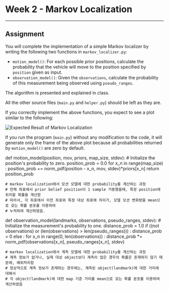 # Week 2 - Markov Localization

---

[//]: # (Image References)
[plot]: ./markov.gif

## Assignment

You will complete the implementation of a simple Markov localizer by writing the following two functions in `markov_localizer.py`:

* `motion_model()`: For each possible prior positions, calculate the probability that the vehicle will move to the position specified by `position` given as input.
* `observation_model()`: Given the `observations`, calculate the probability of this measurement being observed using `pseudo_ranges`.

The algorithm is presented and explained in class.

All the other source files (`main.py` and `helper.py`) should be left as they are.

If you correctly implement the above functions, you expect to see a plot similar to the following:

![Expected Result of Markov Localization][plot]

If you run the program (`main.py`) without any modification to the code, it will generate only the frame of the above plot because all probabilities returned by `motion_model()` are zero by default.


def motion_model(position, mov, priors, map_size, stdev):
    # Initialize the position's probability to zero.
    position_prob = 0.0
    for x_n in range(map_size) :
        position_prob += norm_pdf(position - x_n, mov, stdev)*priors[x_n]
    return position_prob

    # markov localization에서 모션 모델에 대한 probability를 계산하는 과정
    # 전체 좌표에서 prior belief position이 1 sample 거동했을때, 특정 position에 위치할 확률을 계산함
    # 따라서, 각 좌표에서 이전 좌표와 특정 대상 좌표에 차이가, 모델 모션 변화량을 mean으로 갖는 확률 분포를 이용하여
    # 누적하여 계산하였음.
    
def observation_model(landmarks, observations, pseudo_ranges, stdev):
    # Initialize the measurement's probability to one.
    distance_prob = 1.0
    if ((not observations) or (len(observations) > len(pseudo_ranges))) :
        distance_prob = 0
    else :
        for x_n in range(0, len(observations)) :
            distance_prob *= norm_pdf(observations[x_n], pseudo_ranges[x_n], stdev)

    # markov localization에서 계측 모델에 대한 probability를 계산하는 과정
    # 계측 정보가 없거나, 실제 대상 object보다 계측이 많은 경우의 확률은 존재하지 않기 때문에, 예외처리함
    # 정상적으로 계측 정보가 존재하는 경우에는, 계측된 object(landmark)에 대한 거리에 대해서 
    # 각 object(landmark)에 대한 map 기준 거리를 mean으로 갖는 확률 분포를 이용하여 계산하였음 
